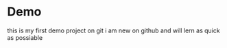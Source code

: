 # Demo
this is my first demo project on git
i am new on github and will lern as quick as possiable 

